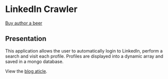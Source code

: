 LinkedIn Crawler
================

[Buy author a beer](https://www.paypal.com/cgi-bin/webscr?cmd=_s-xclick&hosted_button_id=WCUX27CFV79S2)

Presentation
------------

This application allows the user to automatically login to LinkedIn, perform a search and visit each profile.
Profiles are displayed into a dynamic array and saved in a mongo database.

View the [blog aticle](http://jb.demonte.fr/blog/linkedin-crawler-meteor-js/).